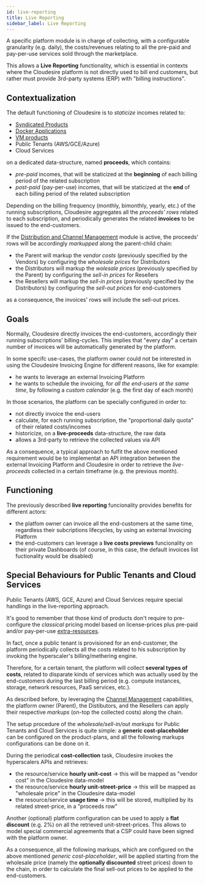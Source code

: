 ```yaml
---
id: live-reporting
title: Live Reporting
sidebar_label: Live Reporting
---
```

A specific platform module is in charge of collecting, with a configurable 
granularity (e.g. daily), the costs/revenues relating to all the pre-paid and
pay-per-use services sold through the marketplace. 

This allows a **Live Reporting** functionality, which is essential in contexts 
where the Cloudesire platform is not directly used to bill end customers, 
but rather must provide 3rd-party systems (ERP) with "billing instructions".

## Contextualization

The default functioning of Cloudesire is to _staticize_ incomes related to:
- [Syndicated Products](syndication.md)
- [Docker Applications](socker.md)
- [VM products](vm.md)
- Public Tenants (AWS/GCE/Azure)
- Cloud Services

on a dedicated data-structure, named **proceeds**, which contains:
- _pre-paid_ incomes, that will be staticized at the **beginning** of each 
  billing period of the related subscription
- _post-paid_ (pay-per-use) incomes, that will be staticized at the
  **end** of each billing period of the related subscription
  
 Depending on the billing frequency (monthly, bimonthly, yearly, etc.) of 
 the running subscriptions, Cloudesire aggregates all the _proceeds' rows_ 
 related to each subscription, and periodically generates the related
 **invoices** to be issued to the end-customers.
 
 If the [Distribution and Channel Management](channel.md) module is active,
 the proceeds' rows will be accordingly _markupped_ along the parent-child chain:
 
 - the Parent will markup the _vendor costs_ (previously specified by the Vendors)
   by configuring the _wholesale prices_ for Distributors 
 - the Distributors will markup the _wolesale prices_ (previously specified 
   by the Parent) by configuring the _sell-in prices_ for Resellers
 - the Resellers will markup the _sell-in prices_ (previously specified 
   by the Distributors) by configuring the _sell-out prices_ for end-customers

as a consequence, the invoices' rows will include the sell-out prices.

## Goals

Normally, Cloudesire directly invoices the end-customers, accordingly their 
running subscriptions' billing-cycles. This implies that "every day" a certain number 
of invoices will be automatically generated by the platform.

In some specifc use-cases, the platform owner could not be interested in using the 
Cloudesire Invoicing Engine for different reasons, like for example:
 - he wants to leverage an external Invoicing Platform
 - he wants to schedule the invoicing, for *all the end-users at the same time*, 
   by following a *custom calendar* (e.g. the first day of each month)

In those scenarios, the platform can be specially configured in order to:
- not directly invoice the end-users
- calculate, for each running subscription, the "proportional daily quota" of 
  their related costs/incomes
- historicize, on a **live-proceeds** data-structure, the raw data
- allows a 3rd-party to retrieve the collected values via API

As a consequence, a typical approach to fulfit the above mentioned
requirement would be to implementat an API integration between the external 
Invoicing Platform and Cloudesire in order to retrieve the *live-proceeds* 
collected in a certain timeframe (e.g. the previous month).

## Functioning

The previously described **live reporting** funcionality provides benefits
for different actors:
- the platfom owner can invoice all the end-customers at the same time,
  regardless their subcriptions lifecycles, by using an external Invoicing 
  Platform
- the end-customers can leverage a **live costs previews** funcionality on 
  their private Dashboards (of course, in this case, the default invoices 
  list fuctionality would be disabled)
 
## Special Behaviours for Public Tenants and Cloud Services

Public Tenants (AWS, GCE, Azure) and Cloud Services require special handlings 
in the live-reporting approach.

It's good to remember that those kind of products don't require to pre-configure
the *classical* pricing model based on license-prices plus pre-paid and/or 
pay-per-use [extra-resources](onboarding-extra-resources.md).

In fact, once a public tenant is provisioned for an end-customer, the platform 
periodically collects all the costs related to his subscription by invoking the
hyperscaler's billing/methering engine.

Therefore, for a certain tenant, the platform will collect **several types of 
costs**, related to disparate kinds of services which was actually used by the 
end-customers during the last billing period (e.g. compute instances, storage, 
network resources, PaaS services, etc.).

As described before, by leveraging the [Channel Management](channel.md) 
capabilities, the platform owner (Parent), the Distibutors, and the Resellers
can apply their respective *markups* (on-top the collected costs) along the 
chain.

The setup procedure of the *wholesale/sell-in/out markups* for Public Tenants 
and Cloud Services is quite simple: a **generic cost-placeholder** can be 
configured on the product-plans, and all the following markups configurations 
can be done on it.

During the periodical **cost-collection** task, Cloudesire invokes the 
hyperscalers APIs and retrieves:

- the resource/service **hourly unit-cost** -> this will be mapped as "vendor 
  cost" in the Cloudesire data-model
- the resource/service **hourly unit-street-price** -> this will be mapped as 
  "wholesale price" in the Cloudesire data-model
- the resource/service **usage time** -> this will be stored, multiplied
  by its related street-price, in a "proceeds row" 
  
Another (optional) platform configuration can be used to apply a 
**flat discount** (e.g. 2%) on all the retrieved unit-street-prices.
This allows to model special commercial agreements that a CSP could 
have been signed with the platform owner.

As a consequence, all the following markups, which are configured on
the above mentioned *generic cost-placeholder*, will be applied starting 
from the wholesale price (namely the **optionally discounted** street 
prices) down to the chain, in order to calculate the final sell-out 
prices to be applied to the end-customers.

